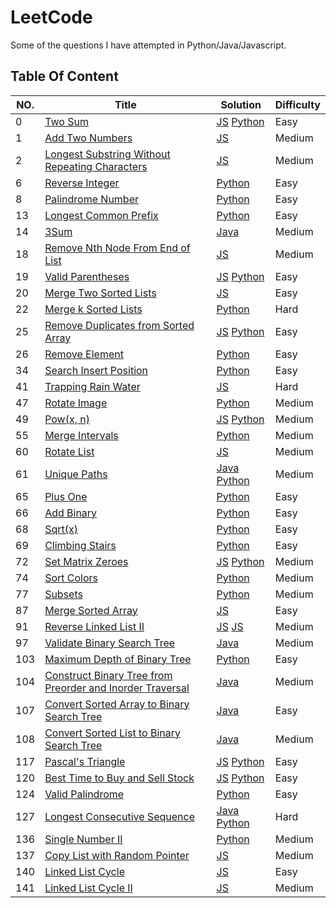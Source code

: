 # LeetCode
Some of the questions I have attempted in Python/Java/Javascript.

## Table Of Content
|NO.|Title|Solution|Difficulty
|---|-----|--------|----|
|0|[Two Sum](https://leetcode.com/problems/two-sum)|[JS](1.%20Two%20Sum.js) [Python](Two%20Sum.py)|Easy|
|1|[Add Two Numbers](https://leetcode.com/problems/add-two-numbers)|[JS](2.%20Add%20Two%20Numbers.js) |Medium|
|2|[Longest Substring Without Repeating Characters](https://leetcode.com/problems/longest-substring-without-repeating-characters)|[JS](3.%20Longest%20Substring%20Without%20Repeating%20Characters.js) |Medium|
|6|[Reverse Integer](https://leetcode.com/problems/reverse-integer)|[Python](Reverse%20Integer.py)|Easy|
|8|[Palindrome Number](https://leetcode.com/problems/palindrome-number)|[Python](Pallindrome%20Number.py)|Easy|
|13|[Longest Common Prefix](https://leetcode.com/problems/longest-common-prefix)|[Python](Longest%20Common%20Prefix.py)|Easy|
|14|[3Sum](https://leetcode.com/problems/3sum)|[Java](15.%203Sum.java)|Medium|
|18|[Remove Nth Node From End of List](https://leetcode.com/problems/remove-nth-node-from-end-of-list)| [JS](19.%20Remove%20Nth%20Node%20From%20End%20of%20List.js)|Medium|
19|[Valid Parentheses](https://leetcode.com/problems/valid-parentheses)|[JS](20.%20Valid%20Parentheses.js) [Python](Valid%20PArentheses.py)|Easy|
|20|[Merge Two Sorted Lists](https://leetcode.com/problems/merge-two-sorted-lists)|[JS](21.%20Merge%20Two%20Sorted%20Lists.js)|Easy|
|22|[Merge k Sorted Lists](https://leetcode.com/problems/merge-k-sorted-lists)|[Python](Merge%20K%20sorted%20lists.py)|Hard|
|25|[Remove Duplicates from Sorted Array](https://leetcode.com/problems/remove-duplicates-from-sorted-array)|[JS](26.%20Remove%20Duplicates%20from%20Sorted%20Array.js) [Python](Remove%20Duplicated%20from%20Sorted%20Array.py)|Easy|
|26|[Remove Element](https://leetcode.com/problems/remove-element) | [Python](Remove%20Element.py)|Easy|
|34|[Search Insert Position](https://leetcode.com/problems/search-insert-position)|[Python](Search%20Insert%20Position.py)|Easy|
|41|[Trapping Rain Water](https://leetcode.com/problems/trapping-rain-water)|[JS](42.%20Trapping%20Rain%20Water.js)|Hard|
|47|[Rotate Image](https://leetcode.com/problems/rotate-image)| [Python](Rotate%20Image.py)|Medium|
|49|[Pow(x, n)](https://leetcode.com/problems/powx-n)|[JS](50.%20Pow(x%2C%20n).js) [Python](50.%20Pow(x%2C%20n).py)|Medium|
|55|[Merge Intervals](https://leetcode.com/problems/merge-intervals)| [Python](Merge%20Intervals.py)|Medium|
|60|[Rotate List](https://leetcode.com/problems/rotate-list)|[JS](61.%20Rotate%20List.js)|Medium|
|61|[Unique Paths](https://leetcode.com/problems/unique-paths)|[Java](62.%20Unique%20Paths.java) [Python](unique%20paths.py)|Medium|
|65|[Plus One](https://leetcode.com/problems/plus-one)|[Python](Plus%20One.py)|Easy|
|66|[Add Binary](https://leetcode.com/problems/add-binary)| [Python](Add%20Binary.py)|Easy|
|68|[Sqrt(x)](https://leetcode.com/problems/sqrtx)| [Python](Sqrt(x).py)|Easy|
|69|[Climbing Stairs](https://leetcode.com/problems/climbing-stairs)| [Python](Climbing%20Stairs.py)|Easy|
|72|[Set Matrix Zeroes](https://leetcode.com/problems/set-matrix-zeroes)|[JS](73.%20Set%20Matrix%20Zeroes.js) [Python](73.%20Set%20Matrix%20Zeroes.py)|Medium|
|74|[Sort Colors](https://leetcode.com/problems/sort-colors)| [Python](Sort%20Colors.py)|Medium|
|77|[Subsets](https://leetcode.com/problems/subsets)|[Python](8.%20Subsets.py)|Medium|
87|[Merge Sorted Array](https://leetcode.com/problems/merge-sorted-array)|[JS](88.%20Merge%20Sorted%20Array.js) | Easy|
|91|[Reverse Linked List II](https://leetcode.com/problems/reverse-linked-list-ii)|[JS](206.%20Reverse%20Linked%20List_iterative.js) [JS](206.%20Reverse%20Linked%20List_recursive.js)|Medium|
|97|[Validate Binary Search Tree](https://leetcode.com/problems/validate-binary-search-tree)|[Java](Validate%20Binary%20Search%20Tree.java)|Medium|
|103|[Maximum Depth of Binary Tree](https://leetcode.com/problems/maximum-depth-of-binary-tree)|[Python](Maximum%20Depth%20of%20a%20Binary%20Tree.py)|Easy|
|104|[Construct Binary Tree from Preorder and Inorder Traversal](https://leetcode.com/problems/construct-binary-tree-from-preorder-and-inorder-traversal)|[Java](105.%20Construct%20Binary%20Tree%20from%20Preorder%20and%20Inorder%20Traversal.java)|Medium|
|107|[Convert Sorted Array to Binary Search Tree](https://leetcode.com/problems/convert-sorted-array-to-binary-search-tree)|[Java](Converted%20Sorted%20Array%20to%20BST.java)|Easy|
108|[Convert Sorted List to Binary Search Tree](https://leetcode.com/problems/convert-sorted-list-to-binary-search-tree)|[Java](Converted%20Sorted%20Array%20to%20BST.java)|Medium|
|117|[Pascal's Triangle](https://leetcode.com/problems/pascals-triangle)|[JS](121.%20Best%20Time%20to%20Buy%20and%20Sell%20Stock.js) [Python](118.%20Pascal's%20Triangle)|Easy|
|120|[Best Time to Buy and Sell Stock](https://leetcode.com/problems/best-time-to-buy-and-sell-stock)|[JS](121.%20Best%20Time%20to%20Buy%20and%20Sell%20Stock.js) [Python](Best%20Time%20to%20Buy%20and%20Sell%20Stock.py)|Easy|
|124|[Valid Palindrome](https://leetcode.com/problems/valid-palindrome)|[Python](Valid%20Pallindrome.py)|Easy|
|127|[Longest Consecutive Sequence](https://leetcode.com/problems/longest-consecutive-sequence)|[Java](128.%20Longest%20Consecutive%20Sequence.java) [Python](128.%20Longest%20Consecutive%20Sequence.py)|Hard|
|136|[Single Number II](https://leetcode.com/problems/single-number-ii)| [Python](Single%20Number.py)|Medium|
|137|[Copy List with Random Pointer](https://leetcode.com/problems/copy-list-with-random-pointer)|[JS](138.%20Copy%20List%20with%20Random%20Pointer.js)|Medium|
|140|[Linked List Cycle](https://leetcode.com/problems/linked-list-cycle)|[JS](141.%20Linked%20List%20Cycle.js)|Easy|
|141|[Linked List Cycle II](https://leetcode.com/problems/linked-list-cycle-ii)|[JS](142.%20Linked%20List%20Cycle%20II.js) |Medium|
